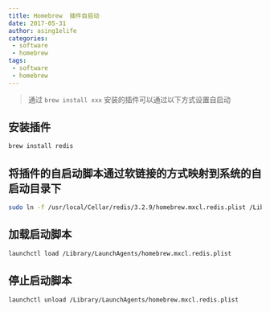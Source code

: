 ```yaml
---
title: Homebrew  插件自启动
date: 2017-05-31
author: asing1elife
categories:
 - software
 - homebrew
tags:
 - software
 - homebrew
---
```

> 通过 `brew install xxx` 安装的插件可以通过以下方式设置自启动  

## 安装插件
```sh
brew install redis
```

## 将插件的自启动脚本通过软链接的方式映射到系统的自启动目录下
```sh
sudo ln -f /usr/local/Cellar/redis/3.2.9/homebrew.mxcl.redis.plist /Library/LaunchAgents/
```

## 加载启动脚本
```sh
launchctl load /Library/LaunchAgents/homebrew.mxcl.redis.plist
```

## 停止启动脚本
```sh
launchctl unload /Library/LaunchAgents/homebrew.mxcl.redis.plist
```